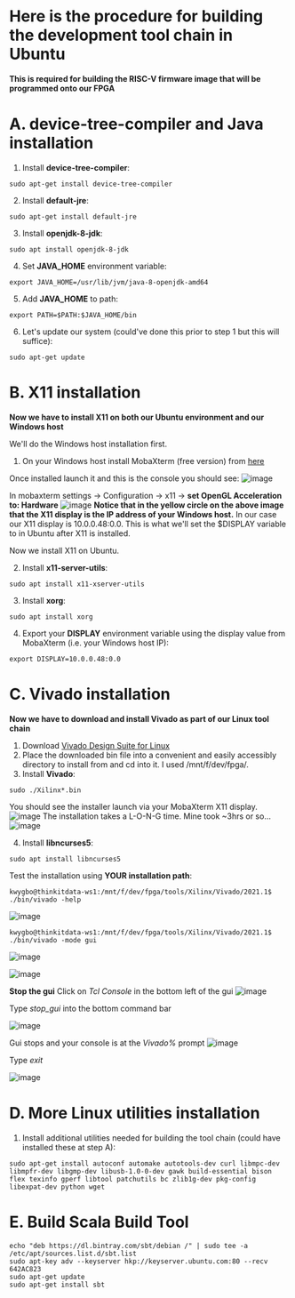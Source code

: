 # Here is the procedure for building the development tool chain in Ubuntu

__This is required for building the RISC-V firmware image that will be programmed onto our FPGA__

# A. device-tree-compiler and Java installation

1. Install **device-tree-compiler**:
```
sudo apt-get install device-tree-compiler
```
2. Install **default-jre**:
```
sudo apt-get install default-jre
```
3. Install **openjdk-8-jdk**:
```
sudo apt install openjdk-8-jdk
```
4. Set **JAVA_HOME** environment variable:
```
export JAVA_HOME=/usr/lib/jvm/java-8-openjdk-amd64
```
5. Add **JAVA_HOME** to path:
```
export PATH=$PATH:$JAVA_HOME/bin
```
6. Let's update our system (could've done this prior to step 1 but this will suffice):
```
sudo apt-get update
```
# B. X11 installation

__Now we have to install X11 on both our Ubuntu environment and our Windows host__

We'll do the Windows host installation first.

1. On your Windows host install MobaXterm (free version) from [here](https://mobaxterm.mobatek.net/download.html)

Once installed launch it and this is the console you should see:
![image](https://user-images.githubusercontent.com/8312541/132576783-59ea90e4-c32a-4f97-b6d8-6c94ceb5b498.png)

In mobaxterm settings -> Configuration -> x11 -> **set OpenGL Acceleration to: Hardware**
![image](https://user-images.githubusercontent.com/8312541/132580412-290d6166-2765-42c5-977d-0befb85084bd.png)
**Notice that in the yellow circle on the above image that the X11 display is the IP address of your Windows host.**
In our case our X11 display is 10.0.0.48:0.0.  This is what we'll set the $DISPLAY variable to in Ubuntu after X11 is installed.

Now we install X11 on Ubuntu.

2. Install **x11-server-utils**:
```
sudo apt install x11-xserver-utils
```
3. Install **xorg**:
```
sudo apt install xorg
```
4. Export your **DISPLAY** environment variable using the display value from MobaXterm (i.e. your Windows host IP):
```
export DISPLAY=10.0.0.48:0.0
```
# C. Vivado installation

__Now we have to download and install Vivado as part of our Linux tool chain__

1.  Download [Vivado Design Suite for Linux](https://www.xilinx.com/member/forms/download/xef.html?filename=Xilinx_Unified_2020.1_0602_1208_Lin64.bin)
2.  Place the downloaded bin file into a convenient and easily accessibly directory to install from and cd into it.  I used /mnt/f/dev/fpga/.
3.  Install **Vivado**:
```
sudo ./Xilinx*.bin
```
You should see the installer launch via your MobaXterm X11 display.
![image](https://user-images.githubusercontent.com/8312541/132583558-94566558-4130-4823-8eea-a22bc2551a31.png)
The installation takes a L-O-N-G time.  Mine took ~3hrs or so...
![image](https://user-images.githubusercontent.com/8312541/132583699-1089bfec-d2de-4d65-9d4e-d49b7b2ac7f0.png)

4.  Install **libncurses5**:
```
sudo apt install libncurses5
```
Test the installation using **YOUR installation path**:
```
kwygbo@thinkitdata-ws1:/mnt/f/dev/fpga/tools/Xilinx/Vivado/2021.1$ ./bin/vivado -help
```
![image](https://user-images.githubusercontent.com/8312541/132586135-1b67bf94-82c2-4204-8259-f1e24c0cc2a6.png)

```
kwygbo@thinkitdata-ws1:/mnt/f/dev/fpga/tools/Xilinx/Vivado/2021.1$ ./bin/vivado -mode gui
```
![image](https://user-images.githubusercontent.com/8312541/132586859-cb51761f-7152-4fea-aaf0-38745dc52f98.png)

![image](https://user-images.githubusercontent.com/8312541/132586994-58715d98-f88a-4626-aa48-c876607dc595.png)

**Stop the gui**
Click on *Tcl Console* in the bottom left of the gui
![image](https://user-images.githubusercontent.com/8312541/132587380-b7342ab7-f61f-412a-9156-19317c35e456.png)

Type *stop_gui* into the bottom command bar

![image](https://user-images.githubusercontent.com/8312541/132588118-96304dcd-759f-4f22-9695-b19212e2b69e.png)

Gui stops and your console is at the *Vivado%* prompt
![image](https://user-images.githubusercontent.com/8312541/132587711-1cc0e248-cbca-4f1b-88b3-a8aa75449e77.png)

Type *exit*

![image](https://user-images.githubusercontent.com/8312541/132587877-bf6a7602-f5ea-4910-9f54-a1bcefeecc57.png)

# D. More Linux utilities installation

1.  Install additional utilities needed for building the tool chain (could have installed these at step A):
```
sudo apt-get install autoconf automake autotools-dev curl libmpc-dev libmpfr-dev libgmp-dev libusb-1.0-0-dev gawk build-essential bison flex texinfo gperf libtool patchutils bc zlib1g-dev pkg-config libexpat-dev python wget
```

# E. Build Scala Build Tool
```
echo "deb https://dl.bintray.com/sbt/debian /" | sudo tee -a /etc/apt/sources.list.d/sbt.list
sudo apt-key adv --keyserver hkp://keyserver.ubuntu.com:80 --recv 642AC823
sudo apt-get update
sudo apt-get install sbt
```
